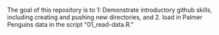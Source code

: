 The goal of this repository is to 1: Demonstrate introductory github skills, including creating and pushing new directories, and 2. load in Palmer Penguins data in the script "01_read-data.R."
